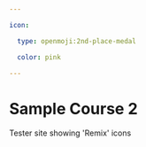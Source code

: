 ```yaml
---

icon: 

  type: openmoji:2nd-place-medal

  color: pink

---
```


# Sample Course 2

Tester site showing 'Remix' icons